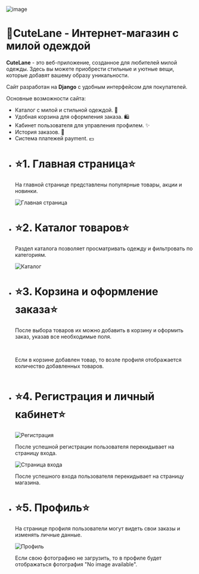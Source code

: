 ![image](https://github.com/user-attachments/assets/6a845295-5bc3-40bc-ba29-97cb0c341722)<h1>🎀CuteLane - Интернет-магазин с милой одеждой</h1>
<p>
  <strong>CuteLane</strong> - это веб-приложение, созданное для любителей милой одежды. Здесь вы можете приобрести стильные и уютные вещи, которые добавят вашему образу уникальности.
</p>
<p>
  Сайт разработан на <strong>Django</strong> с удобным интерфейсом для покупателей.
</p>
<p>Основные возможности сайта:</p>
<ul>
  <li>Каталог с милой и стильной одеждой. 🌟</li>
  <li>Удобная корзина для оформления заказа. 🛍️</li>
  <li>Кабинет пользователя для управления профилем. ✨</li>
  <li>История заказов. 💼</li>
  <li>Система платежей payment. 💵</li>
</ul>
<ul>
    <li>
        <h1>⭐1. Главная страница⭐</h1>
        <p>На главной странице представлены популярные товары, акции и новинки.</p>
        <img src="https://github.com/user-attachments/assets/befcb5f1-b6a2-48f0-a5b6-6829dc4e76f2" alt="Главная страница">
    </li>
    <li>
        <h1>⭐2. Каталог товаров⭐</h1>
        <p>Раздел каталога позволяет просматривать одежду и фильтровать по категориям.</p>
        <img src="https://github.com/user-attachments/assets/7417c0a0-ee44-4928-8739-776337a8edd5" alt="Каталог">
    </li>
    <li>
        <h1>⭐3. Корзина и оформление заказа⭐</h1>
        <p>После выбора товаров их можно добавить в корзину и оформить заказ, указав все необходимые поля.</p>
        <img src="https://github.com/user-attachments/assets/b0c53d54-937e-49c0-85c6-7c3830f11016" alt="">
        <img src="https://github.com/user-attachments/assets/93c0dcb6-ff41-442e-bcb8-999c29c56f72" alt="">
        <img src="https://github.com/user-attachments/assets/af6763f6-1aa2-4bd9-a9cc-aac2510cd563" alt="">
        <p>Если в корзине добавлен товар, то возле профиля отображается количество добавленных товаров.</p>
        <img src="https://github.com/user-attachments/assets/6a9092bb-e678-4113-9021-fcc3fea92b74" alt="">
    </li>
    <li>
        <h1>⭐4. Регистрация и личный кабинет⭐</h1>
        <img src="https://github.com/user-attachments/assets/b2a3bd19-ccd2-460f-a022-7db3274504db" alt="Регистрация">
        <p>После успешной регистрации пользователя перекидывает на страницу входа.</p>
        <img src="https://github.com/user-attachments/assets/e0ee7a24-4a49-4f03-833f-ceb805409a0f" alt="Страница входа">
        <p>После успешного входа пользователя перекидывает на страницу магазина.</p>
    </li>
    <li>
        <h1>⭐5. Профиль⭐</h1>
        <p>На странице профиля пользователи могут видеть свои заказы и изменять личные данные.</p>
        <img src="https://github.com/user-attachments/assets/15f79c63-55a7-4af6-afd2-7f9750d107af" alt="Профиль">
        <p>Если свою фотографию не загрузить, то в профиле будет отображаться фотография "No image available".</p>
    </li>




